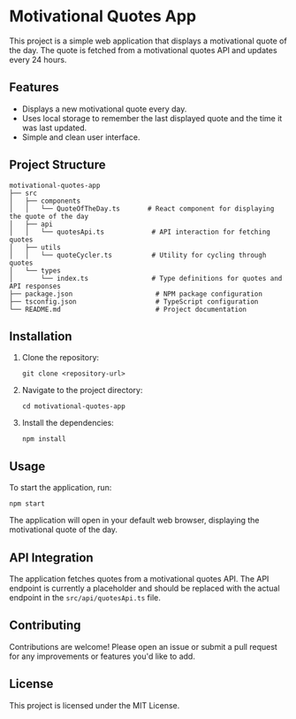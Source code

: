 # Motivational Quotes App

This project is a simple web application that displays a motivational quote of the day. The quote is fetched from a motivational quotes API and updates every 24 hours.

## Features

- Displays a new motivational quote every day.
- Uses local storage to remember the last displayed quote and the time it was last updated.
- Simple and clean user interface.

## Project Structure

```
motivational-quotes-app
├── src
│   ├── components
│   │   └── QuoteOfTheDay.ts       # React component for displaying the quote of the day
│   ├── api
│   │   └── quotesApi.ts            # API interaction for fetching quotes
│   ├── utils
│   │   └── quoteCycler.ts          # Utility for cycling through quotes
│   └── types
│       └── index.ts                # Type definitions for quotes and API responses
├── package.json                     # NPM package configuration
├── tsconfig.json                    # TypeScript configuration
└── README.md                        # Project documentation
```

## Installation

1. Clone the repository:
   ```
   git clone <repository-url>
   ```
2. Navigate to the project directory:
   ```
   cd motivational-quotes-app
   ```
3. Install the dependencies:
   ```
   npm install
   ```

## Usage

To start the application, run:
```
npm start
```

The application will open in your default web browser, displaying the motivational quote of the day.

## API Integration

The application fetches quotes from a motivational quotes API. The API endpoint is currently a placeholder and should be replaced with the actual endpoint in the `src/api/quotesApi.ts` file.

## Contributing

Contributions are welcome! Please open an issue or submit a pull request for any improvements or features you'd like to add.

## License

This project is licensed under the MIT License.